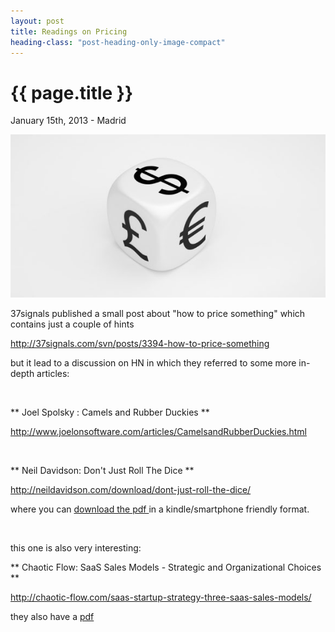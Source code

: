 ```yaml
---
layout: post
title: Readings on Pricing
heading-class: "post-heading-only-image-compact"
---
```


{{ page.title }}
================

<p class="meta">January 15th, 2013 - Madrid</p>


<img src="/img/pricing.jpeg" />

37signals published a small post about "how to price something" which contains just a couple of hints

<a href="http://37signals.com/svn/posts/3394-how-to-price-something">http://37signals.com/svn/posts/3394-how-to-price-something</a>


but it lead to a discussion on HN in which they referred to some more in-depth articles:

<br />

** Joel Spolsky : Camels and Rubber Duckies **

<a href="http://www.joelonsoftware.com/articles/CamelsandRubberDuckies.html">http://www.joelonsoftware.com/articles/CamelsandRubberDuckies.html</a>

<br />

** Neil Davidson: Don't Just Roll The Dice **

<a href="http://neildavidson.com/download/dont-just-roll-the-dice/">http://neildavidson.com/download/dont-just-roll-the-dice/</a>

where you can <a href="http://neildavidson.com/download/dont-just-roll-the-dice/dontjustrollthedice/">download the pdf </a> in a kindle/smartphone friendly format.

<br />

this one is also very interesting:

** Chaotic Flow: SaaS Sales Models - Strategic and Organizational Choices **

<a href="http://chaotic-flow.com/saas-startup-strategy-three-saas-sales-models/">http://chaotic-flow.com/saas-startup-strategy-three-saas-sales-models/</a>

they also have a <a href="http://chaotic-flow.com/media/saas-sales-models.pdf">pdf</a>
<br />
